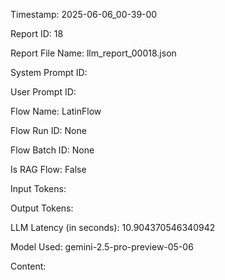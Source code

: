 Timestamp: 2025-06-06_00-39-00

Report ID: 18

Report File Name: llm_report_00018.json

System Prompt ID: 

User Prompt ID: 

Flow Name: LatinFlow

Flow Run ID: None

Flow Batch ID: None

Is RAG Flow: False

Input Tokens: 

Output Tokens: 

LLM Latency (in seconds): 10.904370546340942

Model Used: gemini-2.5-pro-preview-05-06

Content:


